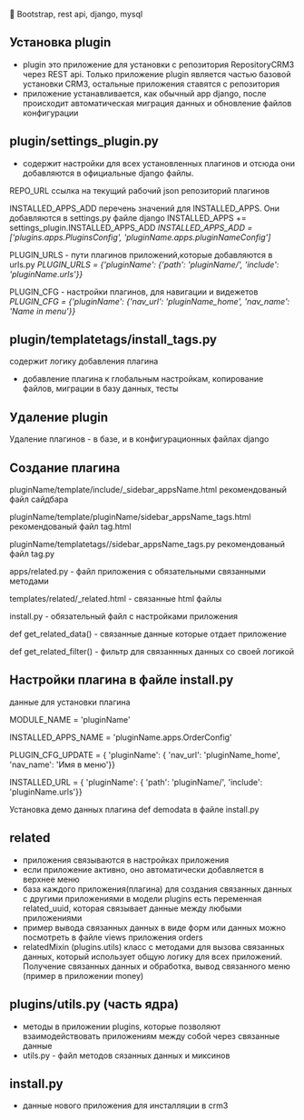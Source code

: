 :twisted_rightwards_arrows: Bootstrap, rest api, django, mysql

Установка plugin
-
- plugin это приложение для установки с репозитория RepositoryCRM3 через REST api. Только приложение plugin является частью базовой установки CRM3, остальные приложения ставятся с репозитория
- приложение устанавливается, как обычный app django, после происходит автоматическая миграция данных и обновление файлов конфигурации

plugin/settings_plugin.py
-

- содержит настройки для всех установленных плагинов и отсюда они добавляются в официальные django файлы. 

REPO_URL ссылка на текущий рабочий json репозиторий плагинов

INSTALLED_APPS_ADD перечень значений для INSTALLED_APPS. Они добавляются в settings.py файле django INSTALLED_APPS += settings_plugin.INSTALLED_APPS_ADD
_INSTALLED_APPS_ADD = ['plugins.apps.PluginsConfig', 'pluginName.apps.pluginNameConfig']_

PLUGIN_URLS - пути плагинов приложений,которые добавляются в urls.py
_PLUGIN_URLS = {'pluginName': {'path': 'pluginName/', 'include': 'pluginName.urls'}}_ 

PLUGIN_CFG - настройки плагинов, для навигации и видежетов
_PLUGIN_CFG = {'pluginName': {'nav_url': 'pluginName_home', 'nav_name': 'Name in menu'}}_

plugin/templatetags/install_tags.py
-
содержит логику добавления плагина
- добавление плагина к глобальным настройкам, копирование файлов, миграции в базу данных, тесты

Удаление plugin
-
Удаление плагинов - в базе, и в конфигурационных файлах django

Создание плагина
-
pluginName/template/include/_sidebar_appsName.html 
рекомендованый файл сайдбара

pluginName/template/pluginName/sidebar_appsName_tags.html 
рекомендованый файл tag.html

pluginName/templatetags//sidebar_appsName_tags.py 
рекомендованый файл tag.py

apps/related.py - файл приложения с обязательными связанными методами

templates/related/_related.html - связанные html файлы 

install.py - обязательный файл с настройками приложения

def get_related_data() - связанные данные которые отдает приложение

def get_related_filter() - фильтр для связаннных данных со своей логикой

Настройки плагина в файле install.py
-
данные для установки плагина

MODULE_NAME = 'pluginName'

INSTALLED_APPS_NAME = 'pluginName.apps.OrderConfig'

PLUGIN_CFG_UPDATE = {
    'pluginName': {
        'nav_url': 'pluginName_home',
        'nav_name': 'Имя в меню'}}

INSTALLED_URL = {
    'pluginName': {
        'path': 'pluginName/',
        'include': 'pluginName.urls'}}
        
Установка демо данных плагина
def demodata в файле install.py
      


related
-
- приложения связываются в настройках приложения
- если приложение активно, оно автоматически добавляется в верхнее меню
- база каждого приложения(плагина) для создания связанных данных с другими приложениями в модели plugins есть переменная related_uuid, которая связывает данные между любыми приложениями
- пример вывода связанных данных в виде форм или данных можно посмотреть в файле views приложения orders
- relatedMixin (plugins.utils) класс с методами для вызова связанных данных, который использует общую логику для всех приложений. Получение связанных данных и обработка, вывод связанного меню (пример в приложении money)

plugins/utils.py (часть ядра)
-
- методы в приложении plugins, которые позволяют взаимодействовать приложениям между собой через связанные данные 
- utils.py - файл методов сязанных данных и миксинов

install.py
-
- данные нового приложения для инсталляции в crm3
        